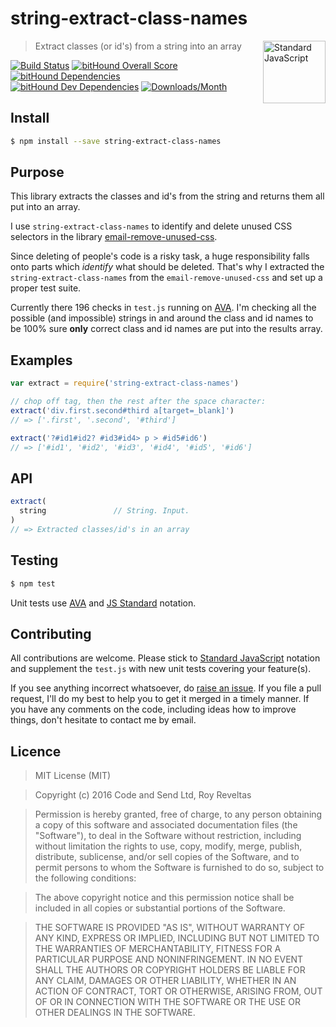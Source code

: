 # string-extract-class-names

<a href="https://github.com/feross/standard" style="float: right; padding: 0 0 20px 20px;"><img src="https://cdn.rawgit.com/feross/standard/master/sticker.svg" alt="Standard JavaScript" width="100" align="right"></a>

> Extract classes (or id's) from a string into an array

[![Build Status][travis-img]][travis-url]
[![bitHound Overall Score][overall-img]][overall-url]
[![bitHound Dependencies][deps-img]][deps-url]
[![bitHound Dev Dependencies][dev-img]][dev-url]
[![Downloads/Month][downloads-img]][downloads-url]

## Install

```sh
$ npm install --save string-extract-class-names
```

## Purpose

This library extracts the classes and id's from the string and returns them all put into an array.

I use `string-extract-class-names` to identify and delete unused CSS selectors in the library [email-remove-unused-css](https://github.com/code-and-send/email-remove-unused-css).

Since deleting of people's code is a risky task, a huge responsibility falls onto parts which _identify_ what should be deleted. That's why I extracted the `string-extract-class-names` from the `email-remove-unused-css` and set up a proper test suite.

Currently there 196 checks in `test.js` running on [AVA](https://github.com/avajs/ava). I'm checking all the possible (and impossible) strings in and around the class and id names to be 100% sure **only** correct class and id names are put into the results array.

## Examples

```js
var extract = require('string-extract-class-names')

// chop off tag, then the rest after the space character:
extract('div.first.second#third a[target=_blank]')
// => ['.first', '.second', '#third']

extract('?#id1#id2? #id3#id4> p > #id5#id6')
// => ['#id1', '#id2', '#id3', '#id4', '#id5', '#id6']
```

## API

```js
extract(
  string               // String. Input.
)
// => Extracted classes/id's in an array
```

## Testing

```bash
$ npm test
```

Unit tests use [AVA](https://github.com/avajs/ava) and [JS Standard](https://github.com/feross/standard) notation.

## Contributing

All contributions are welcome. Please stick to [Standard JavaScript](https://github.com/feross/standard) notation and supplement the `test.js` with new unit tests covering your feature(s).

If you see anything incorrect whatsoever, do [raise an issue](https://github.com/code-and-send/string-extract-class-names/issues). If you file a pull request, I'll do my best to help you to get it merged in a timely manner. If you have any comments on the code, including ideas how to improve things, don't hesitate to contact me by email.

## Licence

> MIT License (MIT)

> Copyright (c) 2016 Code and Send Ltd, Roy Reveltas

> Permission is hereby granted, free of charge, to any person obtaining a copy
of this software and associated documentation files (the "Software"), to deal
in the Software without restriction, including without limitation the rights
to use, copy, modify, merge, publish, distribute, sublicense, and/or sell
copies of the Software, and to permit persons to whom the Software is
furnished to do so, subject to the following conditions:

> The above copyright notice and this permission notice shall be included in all
copies or substantial portions of the Software.

> THE SOFTWARE IS PROVIDED "AS IS", WITHOUT WARRANTY OF ANY KIND, EXPRESS OR
IMPLIED, INCLUDING BUT NOT LIMITED TO THE WARRANTIES OF MERCHANTABILITY,
FITNESS FOR A PARTICULAR PURPOSE AND NONINFRINGEMENT. IN NO EVENT SHALL THE
AUTHORS OR COPYRIGHT HOLDERS BE LIABLE FOR ANY CLAIM, DAMAGES OR OTHER
LIABILITY, WHETHER IN AN ACTION OF CONTRACT, TORT OR OTHERWISE, ARISING FROM,
OUT OF OR IN CONNECTION WITH THE SOFTWARE OR THE USE OR OTHER DEALINGS IN THE
SOFTWARE.

[travis-img]: https://travis-ci.org/code-and-send/string-extract-class-names.svg?branch=master
[travis-url]: https://travis-ci.org/code-and-send/string-extract-class-names

[overall-img]: https://www.bithound.io/github/code-and-send/string-extract-class-names/badges/score.svg
[overall-url]: https://www.bithound.io/github/code-and-send/string-extract-class-names

[deps-img]: https://www.bithound.io/github/code-and-send/string-extract-class-names/badges/dependencies.svg
[deps-url]: https://www.bithound.io/github/code-and-send/string-extract-class-names/master/dependencies/npm

[dev-img]: https://www.bithound.io/github/code-and-send/string-extract-class-names/badges/devDependencies.svg
[dev-url]: https://www.bithound.io/github/code-and-send/string-extract-class-names/master/dependencies/npm

[downloads-img]: https://img.shields.io/npm/dm/string-extract-class-names.svg
[downloads-url]: https://www.npmjs.com/package/string-extract-class-names

